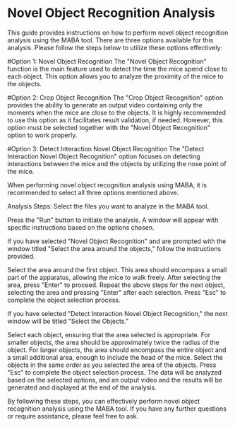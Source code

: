 # Novel Object Recognition Analysis

This guide provides instructions on how to perform novel object recognition analysis using the MABA tool. There are three options available for this analysis. Please follow the steps below to utilize these options effectively:

#Option 1: Novel Object Recognition
The "Novel Object Recognition" function is the main feature used to detect the time the mice spend close to each object. This option allows you to analyze the proximity of the mice to the objects.

#Option 2: Crop Object Recognition
The "Crop Object Recognition" option provides the ability to generate an output video containing only the moments when the mice are close to the objects. It is highly recommended to use this option as it facilitates result validation, if needed. However, this option must be selected together with the "Novel Object Recognition" option to work properly.

#Option 3: Detect Interaction Novel Object Recognition
The "Detect Interaction Novel Object Recognition" option focuses on detecting interactions between the mice and the objects by utilizing the nose point of the mice.

When performing novel object recognition analysis using MABA, it is recommended to select all three options mentioned above.

Analysis Steps:
Select the files you want to analyze in the MABA tool.

Press the "Run" button to initiate the analysis. A window will appear with specific instructions based on the options chosen.

If you have selected "Novel Object Recognition" and are prompted with the window titled "Select the area around the objects," follow the instructions provided.

Select the area around the first object. This area should encompass a small part of the apparatus, allowing the mice to walk freely.
After selecting the area, press "Enter" to proceed.
Repeat the above steps for the next object, selecting the area and pressing "Enter" after each selection.
Press "Esc" to complete the object selection process.

If you have selected "Detect Interaction Novel Object Recognition," the next window will be titled "Select the Objects."

Select each object, ensuring that the area selected is appropriate. For smaller objects, the area should be approximately twice the radius of the object. For larger objects, the area should encompass the entire object and a small additional area, enough to include the head of the mice.
Select the objects in the same order as you selected the area of the objects.
Press "Esc" to complete the object selection process.
The data will be analyzed based on the selected options, and an output video and the results will be generated and displayed at the end of the analysis.

By following these steps, you can effectively perform novel object recognition analysis using the MABA tool. If you have any further questions or require assistance, please feel free to ask.
